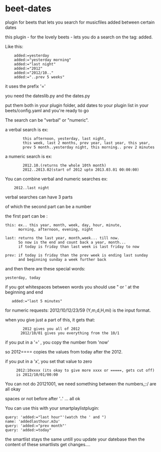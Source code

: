 beet-dates
==========

plugin for beets that lets you search for musicfiles added between certain dates

this plugin - for the lovely beets - 
lets you do a search on the tag: added.

Like this:

		added:=yesterday
  		added:="yesterday morning"
  		added:="last night"
  		added:="2012"
  		added:="2012/10.."
  		added:="..prev 5 weeks"
           
it uses the prefix '='

you need the dateslib.py and the dates.py

put them both in your plugin folder,
add dates to your plugin list in your beets/config.yaml
and you're ready to go  
 
 
The search can be "verbal" or "numeric".
 
a verbal search is ex:
 
		 	this afternoon, yesterday, last night, 
    		this week, last 2 months, prev year, last year, this year,
    		prev 5 month..yesterday night, this morning.. prev 2 minutes
a numeric search is ex:
 
 
 			2012.10.(returns the whole 10th month)
   			2012..2013.02(start of 2012 upto 2013.03.01 00:00:00)

You can combine verbal and numeric searches ex:
 
 		2012..last night
 
verbal searches can have 3 parts
 
of which the second part can be a number
 
the first part can be :
 
    this: ex.. this year, month, week, day, hour, minute,
          morning, afternoon, evening, night
          
    last: returns the last year, month,week... till now.
          So now is the end and count back a year, month...
          if today is friday than last week is last friday to now
          
    prev: if today is friday than the prev week is ending last sunday
          and beginning sunday a week further back
          
and then there are these special words: 
 
 	yesterday, today

if you got whitespaces between words
you should use " or ' at the beginning and end
 
 	   added:="last 5 minutes"
 
for numeric requests: 2012/10/12/23/59 (Y,m,d,H,mi)
is the input format.

when you give just a part of this, it gets that:
    
    	    2012 gives you all of 2012
     	   2012/10/01 gives you everything from the 10/1
     	   
if you put in a '=' , you copy the number from 'now'
    
so 2012==== copies the values from today after the 2012.

if you put in a 'x', you set that value to zero
    
         2012:10xxxx (its okay to give more xxxx or =====, gets cut off)
         is 2012/10/01/00:00
         
You can not do 20121001, 
we need something between the numbers,;:/ are all okay
    
spaces or not before after '..' ... all ok


You can use this with your smartplaylistplugin:


	query: 'added:="last hour"'(watch the ' and ")
	name: 'addedlasthour.m3u'
	query: 'added:="prev month"'
	query: 'added:=today"
    
the smartlist stays the same untill you update your datebase then
    the content of these smartlists get changes....
